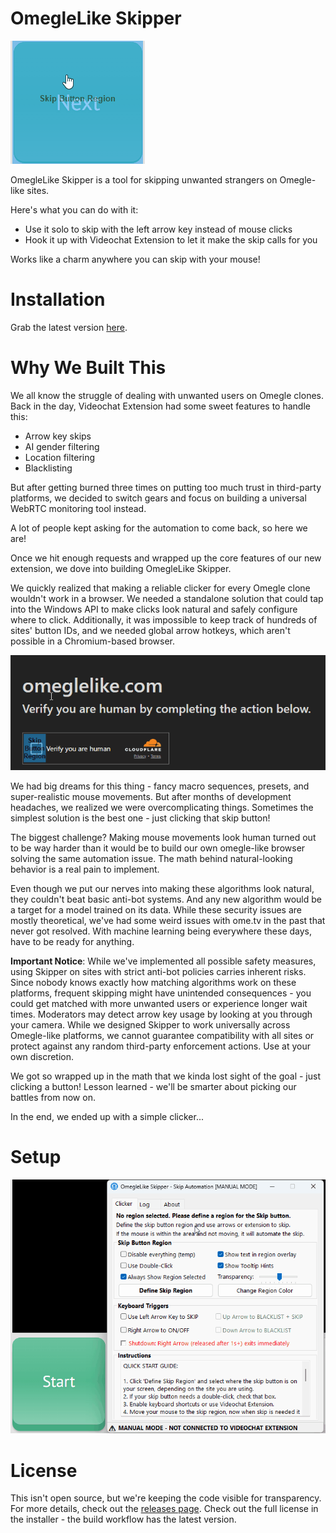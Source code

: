 # OmegleLike Skipper

![Demo](demo/next.gif)  

OmegleLike Skipper is a tool for skipping unwanted strangers on Omegle-like sites.

Here's what you can do with it:
- Use it solo to skip with the left arrow key instead of mouse clicks
- Hook it up with Videochat Extension to let it make the skip calls for you

Works like a charm anywhere you can skip with your mouse!

# Installation

Grab the latest version [here](https://github.com/videochat-extension/skipper/releases).  

# Why We Built This

We all know the struggle of dealing with unwanted users on Omegle clones. Back in the day, Videochat Extension had some sweet features to handle this:
- Arrow key skips
- AI gender filtering
- Location filtering
- Blacklisting

But after getting burned three times on putting too much trust in third-party platforms, we decided to switch gears and focus on building a universal WebRTC monitoring tool instead.

A lot of people kept asking for the automation to come back, so here we are!

Once we hit enough requests and wrapped up the core features of our new extension, we dove into building OmegleLike Skipper. 

We quickly realized that making a reliable clicker for every Omegle clone wouldn't work in a browser. We needed a standalone solution that could tap into the Windows API to make clicks look natural and safely configure where to click. Additionally, it was impossible to keep track of hundreds of sites' button IDs, and we needed global arrow hotkeys, which aren't possible in a Chromium-based browser.

![Demo](demo/turnstile.gif)

We had big dreams for this thing - fancy macro sequences, presets, and super-realistic mouse movements. But after months of development headaches, we realized we were overcomplicating things. Sometimes the simplest solution is the best one - just clicking that skip button!

The biggest challenge? Making mouse movements look human turned out to be way harder than it would be to build our own omegle-like browser solving the same automation issue. The math behind natural-looking behavior is a real pain to implement.

Even though we put our nerves into making these algorithms look natural, they couldn't beat basic anti-bot systems. And any new algorithm would be a target for a model trained on its data. While these security issues are mostly theoretical, we've had some weird issues with ome.tv in the past that never got resolved. With machine learning being everywhere these days, have to be ready for anything.

**Important Notice**: While we've implemented all possible safety measures, using Skipper on sites with strict anti-bot policies carries inherent risks. Since nobody knows exactly how matching algorithms work on these platforms, frequent skipping might have unintended consequences - you could get matched with more unwanted users or experience longer wait times. Moderators may detect arrow key usage by looking at you through your camera. While we designed Skipper to work universally across Omegle-like platforms, we cannot guarantee compatibility with all sites or protect against any random third-party enforcement actions. Use at your own discretion.

We got so wrapped up in the math that we kinda lost sight of the goal - just clicking a button! Lesson learned - we'll be smarter about picking our battles from now on.

In the end, we ended up with a simple clicker...

# Setup

![Demo](demo/setup.gif)

# License

This isn't open source, but we're keeping the code visible for transparency.  
For more details, check out the [releases page](https://github.com/videochat-extension/skipper/releases).
Check out the full license in the installer - the build workflow has the latest version.
